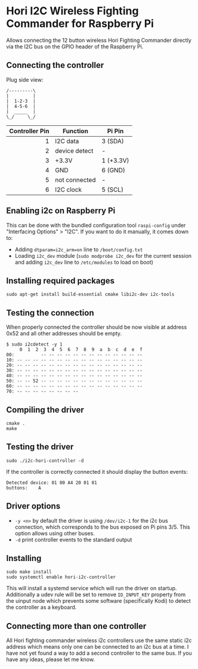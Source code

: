 # Hori I2C Wireless Fighting Commander for Raspberry Pi
Allows connecting the 12 button wireless Hori Fighting Commander directly via the I2C bus on the GPIO header of the Raspberry Pi.

## Connecting the controller
Plug side view:
```
/---------\
|         |
|  1-2-3  |
|  4-5-6  |
|  _____  |
\_/     \_/
```
| Controller Pin | Function      | Pi Pin    |
|---------------:|---------------|-----------|
| 1              | I2C data      | 3 (SDA)   |
| 2              | device detect | -         |
| 3              | +3.3V         | 1 (+3.3V) |
| 4              | GND           | 6 (GND)   |
| 5              | not connected | -         |
| 6              | I2C clock     | 5 (SCL)   |


## Enabling i2c on Raspberry Pi
This can be done with the bundled configuration tool `raspi-config` under "Interfacing Options" > "I2C".
If you want to do it manually, it comes down to:
* Adding `dtparam=i2c_arm=on` line to `/boot/config.txt`
* Loading `i2c_dev` module (`sudo modprobe i2c_dev` for the current session and adding `i2c_dev` line to `/etc/modules` to load on boot)

## Installing required packages

```
sudo apt-get install build-essential cmake libi2c-dev i2c-tools
```

## Testing the connection

When properly connected the controller should be now visible at address 0x52 and all other addresses should
be empty.
```
$ sudo i2cdetect -y 1
     0  1  2  3  4  5  6  7  8  9  a  b  c  d  e  f
00:          -- -- -- -- -- -- -- -- -- -- -- -- -- 
10: -- -- -- -- -- -- -- -- -- -- -- -- -- -- -- -- 
20: -- -- -- -- -- -- -- -- -- -- -- -- -- -- -- -- 
30: -- -- -- -- -- -- -- -- -- -- -- -- -- -- -- -- 
40: -- -- -- -- -- -- -- -- -- -- -- -- -- -- -- -- 
50: -- -- 52 -- -- -- -- -- -- -- -- -- -- -- -- -- 
60: -- -- -- -- -- -- -- -- -- -- -- -- -- -- -- -- 
70: -- -- -- -- -- -- -- -- 
```

## Compiling the driver
```
cmake .
make
```
## Testing the driver

```
sudo ./i2c-hori-controller -d
```
If the controller is correctly connected it should display the button events:
```
Detected device: 01 00 A4 20 01 01
buttons:    A           
```
## Driver options
* `-y <n>` by default the driver is using `/dev/i2c-1` for the i2c bus connection, which corresponds to the bus
exposed on Pi pins 3/5. This option allows using other buses.
* `-d` print controller events to the standard output

## Installing

```
sudo make install
sudo systemctl enable hori-i2c-controller
```
This will install a systemd service which will run the driver on startup. Additionally a udev rule will be set
to remove `ID_INPUT_KEY` property from the uinput node which prevents some software (specifically Kodi) to detect
the controller as a keyboard.

## Connecting more than one controller

All Hori fighting commander wireless i2c controllers use the same static i2c address which means only one can be connected to an i2c bus at a time.
I have not yet found a way to add a second controller to the same bus. If you have any ideas, please let me know.